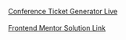[Conference Ticket Generator Live](https://ulasdenizalkisx.github.io/Conference-Ticket-Generator/) <br> <br>
[Frontend Mentor Solution Link](https://www.frontendmentor.io/solutions/conference-ticket-generator-solution-XzCAehAL2D)

